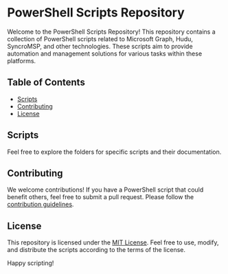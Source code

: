 # PowerShell Scripts Repository

Welcome to the PowerShell Scripts Repository! This repository contains a collection of PowerShell scripts related to Microsoft Graph, Hudu, SyncroMSP, and other technologies. These scripts aim to provide automation and management solutions for various tasks within these platforms.

## Table of Contents
- [Scripts](#scripts)
- [Contributing](#contributing)
- [License](#license)

## Scripts

Feel free to explore the folders for specific scripts and their documentation.

## Contributing

We welcome contributions! If you have a PowerShell script that could benefit others, feel free to submit a pull request. Please follow the [contribution guidelines](CONTRIBUTING.md).

## License

This repository is licensed under the [MIT License](LICENSE). Feel free to use, modify, and distribute the scripts according to the terms of the license.

Happy scripting!
